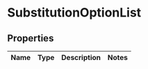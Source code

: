 # SubstitutionOptionList

## Properties
Name | Type | Description | Notes
------------ | ------------- | ------------- | -------------
